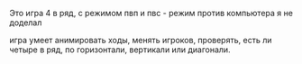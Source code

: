 Это игра 4 в ряд, с режимом пвп и пвс - режим против компьютера я не доделал 

игра умеет анимировать ходы, менять игроков, проверять, есть ли четыре в ряд, по горизонтали, вертикали или диагонали. 

